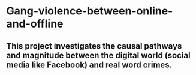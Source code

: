 # Gang-violence-between-online-and-offline
## This project investigates the causal pathways and magnitude between the digital world (social media like Facebook) and real word crimes.
